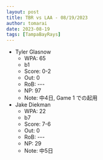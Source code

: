 ```yaml
---
layout: post
title: TBR vs LAA - 08/19/2023
author: tomarai
date: 2023-08-19
tags: [TampaBayRays]
---
```


* Tyler Glasnow
	- WPA: 65
	- b1
	- Score: 0-2
	- Out: 0
	- RoB: ---
	- NP: 97
	- Note: 中4日, Game 1 での起用
* Jake Diekman
	- WPA: 22
	- b7
	- Score: 7-6
	- Out: 0
	- RoB: ---
	- NP: 29
	- Note: 中5日

